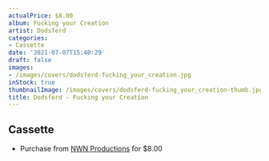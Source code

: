 ```yaml
---
actualPrice: $8.00
album: Fucking your Creation
artist: Dodsferd
categories:
- Cassette
date: '2021-07-07T15:40:29'
draft: false
images:
- /images/covers/dodsferd-fucking_your_creation.jpg
inStock: true
thumbnailImage: /images/covers/dodsferd-fucking_your_creation-thumb.jpg
title: Dodsferd - Fucking your Creation
---
```


## Cassette
* Purchase from [NWN Productions](http://shop.nwnprod.com/index.php?route=product/product&path=73&product_id=16600&sort=pd.name&order=ASC) for $8.00
